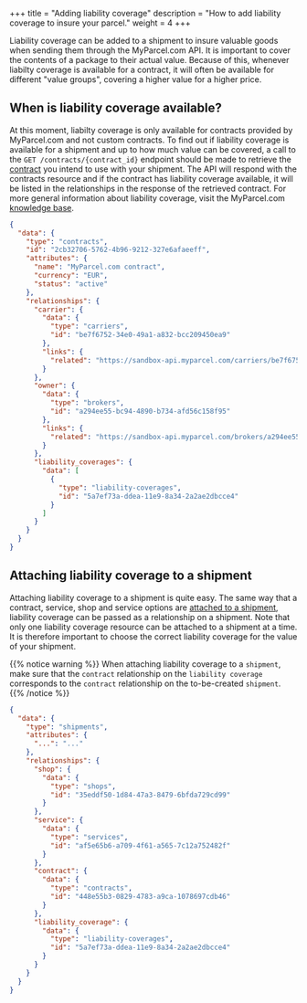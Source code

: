 +++
title = "Adding liability coverage"
description = "How to add liability coverage to insure your parcel."
weight = 4
+++

Liability coverage can be added to a shipment to insure valuable goods when sending them through the MyParcel.com API.
It is important to cover the contents of a package to their actual value. 
Because of this, whenever liabilty coverage is available for a contract, it will often be available for different "value groups", covering a higher value for a higher price.

## When is liability coverage available?
At this moment, liabilty coverage is only available for contracts provided by MyParcel.com and not custom contracts.
To find out if liability coverage is available for a shipment and up to how much value can be covered, 
a call to the `GET /contracts/{contract_id}` endpoint should be made to retrieve the [contract](/api/resources/contracts) you intend to use with your shipment.
The API will respond with the contracts resource and if the contract has liability coverage available, 
it will be listed in the relationships in the response of the retrieved contract. 
For more general information about liability coverage, visit the MyParcel.com [knowledge base](https://help.myparcel.com/support/solutions/articles/16000079653-can-i-insure-my-shipments-).

```json
{
  "data": {
    "type": "contracts",
    "id": "2cb32706-5762-4b96-9212-327e6afaeeff",
    "attributes": {
      "name": "MyParcel.com contract",
      "currency": "EUR",
      "status": "active"
    },
    "relationships": {
      "carrier": {
        "data": {
          "type": "carriers",
          "id": "be7f6752-34e0-49a1-a832-bcc209450ea9"
        },
        "links": {
          "related": "https://sandbox-api.myparcel.com/carriers/be7f6752-34e0-49a1-a832-bcc209450ea9"
        }
      },
      "owner": {
        "data": {
          "type": "brokers",
          "id": "a294ee55-bc94-4890-b734-afd56c158f95"
        },
        "links": {
          "related": "https://sandbox-api.myparcel.com/brokers/a294ee55-bc94-4890-b734-afd56c158f95"
        }
      },
      "liability_coverages": {
        "data": [
          {
            "type": "liability-coverages",
            "id": "5a7ef73a-ddea-11e9-8a34-2a2ae2dbcce4"
          }
        ]
      }
    }
  }
}
```

## Attaching liability coverage to a shipment
Attaching liability coverage to a shipment is quite easy. 
The same way that a contract, service, shop and service options are [attached to a shipment](/api/create-a-shipment/#shop-relationship), 
liability coverage can be passed as a relationship on a shipment. 
Note that only one liability coverage resource can be attached to a shipment at a time.
It is therefore important to choose the correct liability coverage for the value of your shipment.

{{% notice warning %}}
When attaching liability coverage to a `shipment`, make sure that the `contract` relationship on the `liability coverage` corresponds to the `contract` relationship on the to-be-created `shipment`.
{{% /notice %}}

```json
{
  "data": {
    "type": "shipments",
    "attributes": {
      "...": "..."
    },
    "relationships": {
      "shop": {
        "data": {
          "type": "shops",
          "id": "35eddf50-1d84-47a3-8479-6bfda729cd99"
        }
      },
      "service": {
        "data": {
          "type": "services",
          "id": "af5e65b6-a709-4f61-a565-7c12a752482f"
        }
      },
      "contract": {
        "data": {
          "type": "contracts",
          "id": "448e55b3-0829-4783-a9ca-1078697cdb46"
        }
      },
      "liability_coverage": {
        "data": {
          "type": "liability-coverages",
          "id": "5a7ef73a-ddea-11e9-8a34-2a2ae2dbcce4"
        }  
      }
    }
  }
}
```
